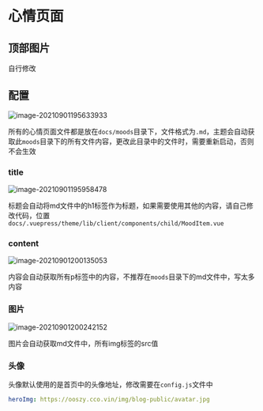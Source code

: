 # 心情页面

## 顶部图片

自行修改





## 配置

![image-20210901195633933](http://ooszy.cco.vin/img/blog-note/image-20210901195633933.png?x-oss-process=style/pictureProcess1)



所有的心情页面文件都是放在`docs/moods`目录下，文件格式为`.md`，主题会自动获取此`moods`目录下的所有文件内容，更改此目录中的文件时，需要重新启动，否则不会生效



### **title**

![image-20210901195958478](http://ooszy.cco.vin/img/blog-note/image-20210901195958478.png?x-oss-process=style/pictureProcess1)

标题会自动将md文件中的h1标签作为标题，如果需要使用其他的内容，请自己修改代码，位置`docs/.vuepress/theme/lib/client/components/child/MoodItem.vue`



### **content**

![image-20210901200135053](http://ooszy.cco.vin/img/blog-note/image-20210901200135053.png?x-oss-process=style/pictureProcess1)

内容会自动获取所有p标签中的内容，不推荐在`moods`目录下的md文件中，写太多内容



### **图片**

![image-20210901200242152](http://ooszy.cco.vin/img/blog-note/image-20210901200242152.png?x-oss-process=style/pictureProcess1)

图片会自动获取md文件中，所有img标签的src值



### 头像

头像默认使用的是首页中的头像地址，修改需要在`config.js`文件中

```yaml
heroImg: https://ooszy.cco.vin/img/blog-public/avatar.jpg
```





